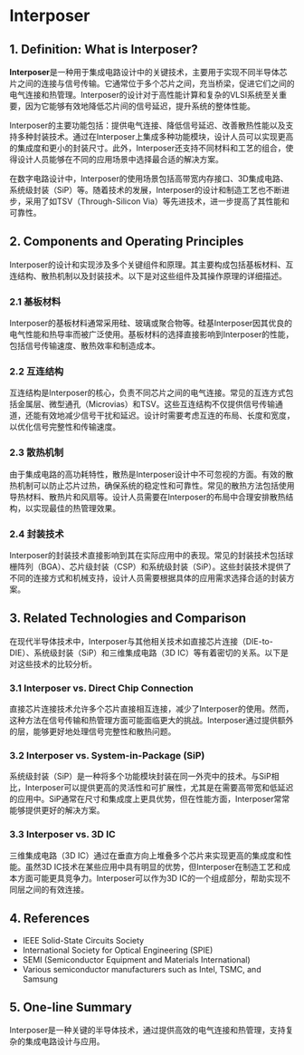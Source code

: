 # Interposer

## 1. Definition: What is **Interposer**?
**Interposer**是一种用于集成电路设计中的关键技术，主要用于实现不同半导体芯片之间的连接与信号传输。它通常位于多个芯片之间，充当桥梁，促进它们之间的电气连接和热管理。Interposer的设计对于高性能计算和复杂的VLSI系统至关重要，因为它能够有效地降低芯片间的信号延迟，提升系统的整体性能。

Interposer的主要功能包括：提供电气连接、降低信号延迟、改善散热性能以及支持多种封装技术。通过在Interposer上集成多种功能模块，设计人员可以实现更高的集成度和更小的封装尺寸。此外，Interposer还支持不同材料和工艺的组合，使得设计人员能够在不同的应用场景中选择最合适的解决方案。

在数字电路设计中，Interposer的使用场景包括高带宽内存接口、3D集成电路、系统级封装（SiP）等。随着技术的发展，Interposer的设计和制造工艺也不断进步，采用了如TSV（Through-Silicon Via）等先进技术，进一步提高了其性能和可靠性。

## 2. Components and Operating Principles
Interposer的设计和实现涉及多个关键组件和原理。其主要构成包括基板材料、互连结构、散热机制以及封装技术。以下是对这些组件及其操作原理的详细描述。

### 2.1 基板材料
Interposer的基板材料通常采用硅、玻璃或聚合物等。硅基Interposer因其优良的电气性能和热导率而被广泛使用。基板材料的选择直接影响到Interposer的性能，包括信号传输速度、散热效率和制造成本。

### 2.2 互连结构
互连结构是Interposer的核心，负责不同芯片之间的电气连接。常见的互连方式包括金属层、微型通孔（Microvias）和TSV。这些互连结构不仅提供信号传输通道，还能有效地减少信号干扰和延迟。设计时需要考虑互连的布局、长度和宽度，以优化信号完整性和传输速度。

### 2.3 散热机制
由于集成电路的高功耗特性，散热是Interposer设计中不可忽视的方面。有效的散热机制可以防止芯片过热，确保系统的稳定性和可靠性。常见的散热方法包括使用导热材料、散热片和风扇等。设计人员需要在Interposer的布局中合理安排散热结构，以实现最佳的热管理效果。

### 2.4 封装技术
Interposer的封装技术直接影响到其在实际应用中的表现。常见的封装技术包括球栅阵列（BGA）、芯片级封装（CSP）和系统级封装（SiP）。这些封装技术提供了不同的连接方式和机械支持，设计人员需要根据具体的应用需求选择合适的封装方案。

## 3. Related Technologies and Comparison
在现代半导体技术中，Interposer与其他相关技术如直接芯片连接（DIE-to-DIE）、系统级封装（SiP）和三维集成电路（3D IC）等有着密切的关系。以下是对这些技术的比较分析。

### 3.1 Interposer vs. Direct Chip Connection
直接芯片连接技术允许多个芯片直接相互连接，减少了Interposer的使用。然而，这种方法在信号传输和热管理方面可能面临更大的挑战。Interposer通过提供额外的层，能够更好地处理信号完整性和散热问题。

### 3.2 Interposer vs. System-in-Package (SiP)
系统级封装（SiP）是一种将多个功能模块封装在同一外壳中的技术。与SiP相比，Interposer可以提供更高的灵活性和可扩展性，尤其是在需要高带宽和低延迟的应用中。SiP通常在尺寸和集成度上更具优势，但在性能方面，Interposer常常能够提供更好的解决方案。

### 3.3 Interposer vs. 3D IC
三维集成电路（3D IC）通过在垂直方向上堆叠多个芯片来实现更高的集成度和性能。虽然3D IC技术在某些应用中具有明显的优势，但Interposer在制造工艺和成本方面可能更具竞争力。Interposer可以作为3D IC的一个组成部分，帮助实现不同层之间的有效连接。

## 4. References
- IEEE Solid-State Circuits Society
- International Society for Optical Engineering (SPIE)
- SEMI (Semiconductor Equipment and Materials International)
- Various semiconductor manufacturers such as Intel, TSMC, and Samsung

## 5. One-line Summary
Interposer是一种关键的半导体技术，通过提供高效的电气连接和热管理，支持复杂的集成电路设计与应用。
